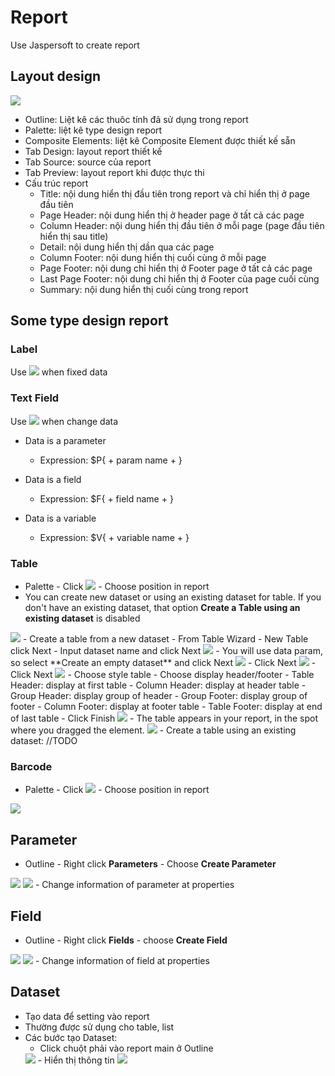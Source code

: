 # Report

Use Jaspersoft to create report

## Layout design

<img src="@assets/images/report_jaspersoft.png"/>

- Outline: Liệt kê các thuôc tính đã sử dụng trong report
- Palette: liệt kê type design report
- Composite Elements: liệt kê Composite Element được thiết kế sẵn
- Tab Design: layout report thiết kế
- Tab Source: source của report
- Tab Preview: layout report khi được thực thi
- Cấu trúc report
  - Title: nội dung hiển thị đầu tiên trong report và chỉ hiển thị ở page đầu tiên
  - Page Header: nội dung hiển thị ở header page ở tất cả các page
  - Column Header: nội dung hiển thị đầu tiên ở mỗi page (page đầu tiên hiển thị sau title)
  - Detail: nội dung hiển thị dần qua các page
  - Column Footer: nội dung hiển thị cuối cùng ở mỗi page
  - Page Footer: nội dung chỉ hiển thị ở Footer page ở tất cả các page
  - Last Page Footer: nội dung chỉ hiển thị ở Footer của page cuối cùng
  - Summary: nội dung hiển thị cuối cùng trong report

## Some type design report

### Label

Use <img src="@assets/images/report_static_text.png"/> when fixed data

### Text Field

Use <img src="@assets/images/report_text_field.png"/> when change data

- Data is a parameter
  - Expression: $P{ + param name + }

- Data is a field
  - Expression: $F{ + field name + }

- Data is a variable
  - Expression: $V{ + variable name + }

### Table

- Palette - Click <img src="@assets/images/report_table.png"/> - Choose position in report
- You can create new dataset or using an existing dataset for table. If you don't have an existing dataset, that option **Create a Table using an existing dataset** is disabled
<img src="@assets/images/report_table_0.png"/>
- Create a table from a new dataset
  - From Table Wizard - New Table click Next
  - Input dataset name and click Next
  <img src="@assets/images/report_table_1.png"/>
  - You will use data param, so select **Create an empty dataset** and click Next
  <img src="@assets/images/report_table_2.png"/>
  - Click Next
  <img src="@assets/images/report_table_3.png"/>
  - Click Next
  <img src="@assets/images/report_table_4.png"/>
  - Choose style table
  - Choose display header/footer
    - Table Header: display at first table
    - Column Header: display at header table
    - Group Header: display group of header
    - Group Footer: display group of footer
    - Column Footer: display at footer table
    - Table Footer: display at end of last table
  - Click Finish
  <img src="@assets/images/report_table_5.png"/>
  - The table appears in your report, in the spot where you dragged the element.
  <img src="@assets/images/report_table_6.png"/>
- Create a table using an existing dataset:  
//TODO

### Barcode

- Palette - Click <img src="@assets/images/report_barcode.png"/> - Choose position in report
<img src="@assets/images/report_barcode_create_0.png"/>

## Parameter

- Outline - Right click **Parameters** - Choose **Create Parameter**
<img src="@assets/images/report_parameter_create_0.png"/>
<img src="@assets/images/report_parameter_create_1.png"/>
- Change information of parameter at properties

## Field

- Outline - Right click **Fields** - choose **Create Field**  
<img src="@assets/images/report_field_create_0.png"/>  
<img src="@assets/images/report_field_create_1.png"/>
- Change information of field at properties

## Dataset

- Tạo data để setting vào report
- Thường được sử dụng cho table, list
- Các bước tạo Dataset:
  - Click chuột phải vào report main ở Outline  
  <img src="@assets/images/report_dataset_0.png"/>
  - Hiển thị thông tin
  <img src="@assets/images/report_dataset_1.png"/>
